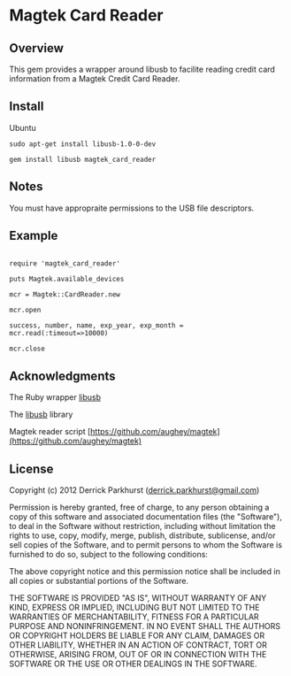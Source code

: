 Magtek Card Reader
==================

Overview
--------

 This gem provides a wrapper around libusb to facilite reading credit card information from a Magtek Credit Card Reader.

Install
-------
Ubuntu
```
sudo apt-get install libusb-1.0-0-dev

gem install libusb magtek_card_reader

```


Notes
-----

You must have appropraite permissions to the USB file descriptors.

Example
--------
```

require 'magtek_card_reader'

puts Magtek.available_devices

mcr = Magtek::CardReader.new

mcr.open

success, number, name, exp_year, exp_month =  mcr.read(:timeout=>10000)

mcr.close

```

Acknowledgments 
------

 The Ruby wrapper [libusb](https://github.com/larskanis/libusb)

 The [libusb](http://libusbx.org/) library

 Magtek reader script [https://github.com/aughey/magtek](https://github.com/aughey/magtek)

License
-------
Copyright (c) 2012 Derrick Parkhurst (derrick.parkhurst@gmail.com)

Permission is hereby granted, free of charge, to any person obtaining a copy
of this software and associated documentation files (the "Software"), to deal
in the Software without restriction, including without limitation the rights
to use, copy, modify, merge, publish, distribute, sublicense, and/or sell
copies of the Software, and to permit persons to whom the Software is
furnished to do so, subject to the following conditions:

The above copyright notice and this permission notice shall be included in
all copies or substantial portions of the Software.

THE SOFTWARE IS PROVIDED "AS IS", WITHOUT WARRANTY OF ANY KIND, EXPRESS OR
IMPLIED, INCLUDING BUT NOT LIMITED TO THE WARRANTIES OF MERCHANTABILITY,
FITNESS FOR A PARTICULAR PURPOSE AND NONINFRINGEMENT. IN NO EVENT SHALL THE
AUTHORS OR COPYRIGHT HOLDERS BE LIABLE FOR ANY CLAIM, DAMAGES OR OTHER
LIABILITY, WHETHER IN AN ACTION OF CONTRACT, TORT OR OTHERWISE, ARISING FROM,
OUT OF OR IN CONNECTION WITH THE SOFTWARE OR THE USE OR OTHER DEALINGS IN
THE SOFTWARE.


